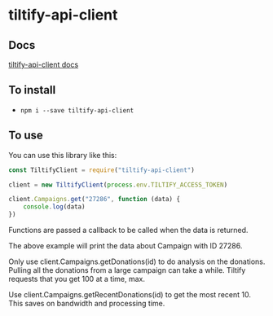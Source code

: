 # tiltify-api-client

## Docs
[tiltify-api-client docs](https://daniellockard.github.io/tiltify-api-client/)

## To install
* `npm i --save tiltify-api-client`

## To use

You can use this library like this:

```javascript
const TiltifyClient = require("tiltify-api-client")

client = new TiltifyClient(process.env.TILTIFY_ACCESS_TOKEN)

client.Campaigns.get("27286", function (data) {
    console.log(data)
})
```

Functions are passed a callback to be called when the data is returned.

The above example will print the data about Campaign with ID 27286.

Only use client.Campaigns.getDonations(id) to do analysis on the donations. Pulling all the donations from a large campaign can take a while. Tiltify requests that you get 100 at a time, max.

Use client.Campaigns.getRecentDonations(id) to get the most recent 10. This saves on bandwidth and processing time.